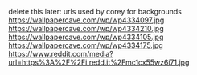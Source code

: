 delete this later:
urls used by corey for backgrounds
https://wallpapercave.com/wp/wp4334097.jpg
https://wallpapercave.com/wp/wp4334210.jpg
https://wallpapercave.com/wp/wp4334105.jpg
https://wallpapercave.com/wp/wp4334175.jpg
https://www.reddit.com/media?url=https%3A%2F%2Fi.redd.it%2Fmc1cx55wz6i71.jpg
